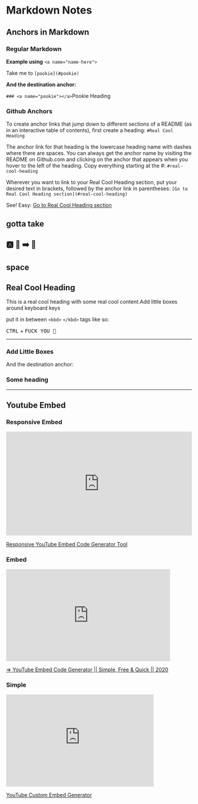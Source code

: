 # Markdown Notes

## Anchors in Markdown

### Regular Markdown

**Example using** `<a name="name-here">`  

Take me to `[pookie](#pookie)`

**And the destination anchor:**

`### <a name="pookie"></a>`Pookie Heading

### Github Anchors

To create anchor links that jump down to different sections of a README (as in an interactive table of contents), first create a heading:
`#Real Cool Heading`

The anchor link for that heading is the lowercase heading name with dashes where there are spaces. You can always get 
the anchor name by visiting the README on Github.com and clicking on the anchor that appears when you hover to the left
of the heading. Copy everything starting at the #:
`#real-cool-heading`

Wherever you want to link to your Real Cool Heading section, put your desired text in brackets, followed by the anchor link in parentheses:
`[Go to Real Cool Heading section](#real-cool-heading)`

See! Easy: [Go to Real Cool Heading section](#real-cool-heading)

## gotta  take 

## :a: :poop: :arrow_right: :toilet:    

## space



## Real Cool Heading

This is a real cool heading with some real cool content.Add little boxes around keyboard keys

put it in between `<kbd>` `</kbd>` tags like so:

<kbd>CTRL</kbd> + <kbd>FUCK YOU :middle_finger:</kbd> 

---

### <a name="add-little-boxes"> </a> Add Little  Boxes




And the destination anchor:

### <a name="pookie"></a>Some heading

---

## Youtube Embed

### Responsive Embed
<style>.embedtool {position: relative;height: 0;padding-top: 56%;overflow: hidden;max-width: 100%;} .embedtool iframe, .embedtool object, .embedtool embed { position: absolute; top: 0; left: 0; width: 100%; height: 100%; } .embedtool .fluid-vids {position: initial !important}</style><div class="embedtool"><iframe src="https://www.youtube.com/embed/aRJvFScf_vg" frameborder="0" allowfullscreen></iframe></div>

[Responsive YouTube Embed Code Generator Tool](https://www.ilmigo.com/tools/responsive-youtube-embed-code-generator/)


### Embed
<iframe frameborder="0" scrolling="no" marginheight="0" marginwidth="0"width="445" height="250" type="text/html" src="https://www.youtube.com/embed/aRJvFScf_vg?autoplay=0&fs=1&iv_load_policy=1&showinfo=0&rel=0&cc_load_policy=1&start=0&end=0&origin=https://youtubeembedcode.com"><div><small><a href="https://youtubeembedcode.com/nl/">youtubeembedcode nl</a></small></div><div><small><a href="https://www.hostsearch.com/">ultimate Web traffic</a></small></div></iframe>

[⇒ YouTube Embed Code Generator || Simple, Free & Quick || 2020](https://youtubeembedcode.com/en/)

### Simple 

<iframe src="https://www.youtube.com/embed/aRJvFScf_vg?cc_load_policy=1&color=white" width="400" height="250" frameborder="0"></iframe>

[YouTube Custom Embed Generator](https://jprusik.github.io/custom-yt-embed/index.html)

